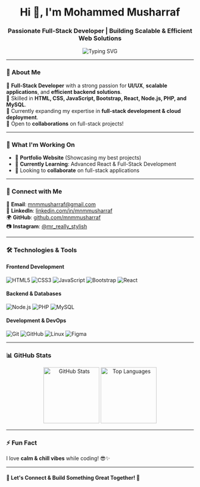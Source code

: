 <h1 align="center">Hi 👋, I'm Mohammed Musharraf</h1>
<h3 align="center">Passionate Full-Stack Developer | Building Scalable & Efficient Web Solutions</h3>

<p align="center">
  <img src="https://readme-typing-svg.herokuapp.com?color=2196F3&lines=Full-Stack+Developer+%7C+React+%7C+Node.js;Passionate+about+UI%2FUX+%26+Scalability;Creating+Web+Experiences+that+Inspire" alt="Typing SVG">
</p>

---

### 🚀 About Me  

🔹 **Full-Stack Developer** with a strong passion for **UI/UX**, **scalable applications**, and **efficient backend solutions**.  
🔹 Skilled in **HTML, CSS, JavaScript, Bootstrap, React, Node.js, PHP, and MySQL**.  
🔹 Currently expanding my expertise in **full-stack development & cloud deployment**.  
🔹 Open to **collaborations** on full-stack projects!  

---

### 📌 What I'm Working On  
- 🚀 **Portfolio Website** (Showcasing my best projects)  
- 🌱 **Currently Learning**: Advanced React & Full-Stack Development  
- 🤝 Looking to **collaborate** on full-stack applications  

---

### 🔗 Connect with Me  

📩 **Email**: [mnmmusharraf@gmail.com](mailto:mnmmusharraf@gmail.com)  
🔗 **LinkedIn**: [linkedin.com/in/mnmmusharraf](https://www.linkedin.com/in/mnmmusharraf)  
🌍 **GitHub**: [github.com/mnmmusharraf](https://github.com/mnmmusharraf)  
📷 **Instagram**: [@mr_really_stylish](https://instagram.com/mr_really_stylish)  

---

### 🛠️ Technologies & Tools  

#### **Frontend Development**  
![HTML5](https://img.shields.io/badge/-HTML5-E34F26?style=flat&logo=html5&logoColor=white)
![CSS3](https://img.shields.io/badge/-CSS3-1572B6?style=flat&logo=css3&logoColor=white)
![JavaScript](https://img.shields.io/badge/-JavaScript-F7DF1E?style=flat&logo=javascript&logoColor=black)
![Bootstrap](https://img.shields.io/badge/-Bootstrap-563D7C?style=flat&logo=bootstrap&logoColor=white)
![React](https://img.shields.io/badge/-React-61DAFB?style=flat&logo=react&logoColor=black)

#### **Backend & Databases**  
![Node.js](https://img.shields.io/badge/-Node.js-339933?style=flat&logo=node.js&logoColor=white)
![PHP](https://img.shields.io/badge/-PHP-777BB4?style=flat&logo=php&logoColor=white)
![MySQL](https://img.shields.io/badge/-MySQL-4479A1?style=flat&logo=mysql&logoColor=white)

#### **Development & DevOps**  
![Git](https://img.shields.io/badge/-Git-F05032?style=flat&logo=git&logoColor=white)
![GitHub](https://img.shields.io/badge/-GitHub-181717?style=flat&logo=github&logoColor=white)
![Linux](https://img.shields.io/badge/-Linux-FCC624?style=flat&logo=linux&logoColor=black)
![Figma](https://img.shields.io/badge/-Figma-F24E1E?style=flat&logo=figma&logoColor=white)

---

### 📊 GitHub Stats  

<p align="center">
  <img src="https://github-readme-stats.vercel.app/api?username=mnmmusharraf&show_icons=true&theme=radical" alt="GitHub Stats" height="150px">
  <img src="https://github-readme-stats.vercel.app/api/top-langs/?username=mnmmusharraf&layout=compact&theme=radical" alt="Top Languages" height="150px">
</p>

---

### ⚡ Fun Fact  
I love **calm & chill vibes** while coding! 😎✨  

---

#### **🚀 Let's Connect & Build Something Great Together!** 🚀  
